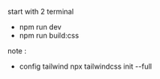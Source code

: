 start with 2 terminal 
- npm run dev
- npm run build:css


note : 
- config tailwind
    npx tailwindcss init --full